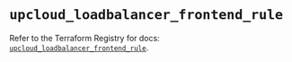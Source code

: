 # `upcloud_loadbalancer_frontend_rule`

Refer to the Terraform Registry for docs: [`upcloud_loadbalancer_frontend_rule`](https://registry.terraform.io/providers/upcloudltd/upcloud/5.15.0/docs/resources/loadbalancer_frontend_rule).
